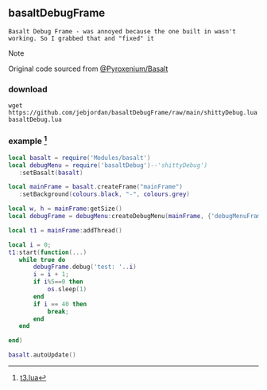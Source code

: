 ## basaltDebugFrame
	Basalt Debug Frame - was annoyed because the one built in wasn't working. So I grabbed that and "fixed" it


> [!NOTE]
> Original code sourced from [@Pyroxenium/Basalt](https://github.com/Pyroxenium/Basalt/blob/master/Basalt/plugins/debug.lua)

### download
```
wget https://github.com/jebjordan/basaltDebugFrame/raw/main/shittyDebug.lua basaltDebug.lua
```

### example [^1]
 ```lua https://raw.githubusercontent.com/jebjordan/basaltDebugFrame/main/t3.lua
local basalt = require('Modules/basalt')
local debugMenu = require('basaltDebug')--'shittyDebug')
    :setBasalt(basalt)

local mainFrame = basalt.createFrame("mainFrame")
	:setBackground(colours.black, "-", colours.grey)

local w, h = mainFrame:getSize()
local debugFrame = debugMenu:createDebugMenu(mainFrame, {'debugMenuFrame', 'debugMenuTextbox', 'debugMenuCheckbox'})

local t1 = mainFrame:addThread()

local i = 0;
t1:start(function(...)
	while true do
		debugFrame.debug('test: '..i)
		i = i + 1;
		if i%5==0 then
			os.sleep(1)
		end
		if i == 40 then
			break;
		end
	end

end)

basalt.autoUpdate()
 ```





[^1]: [t3.lua](https://github.com/jebjordan/basaltDebugFrame/blob/main/t3.lua)
